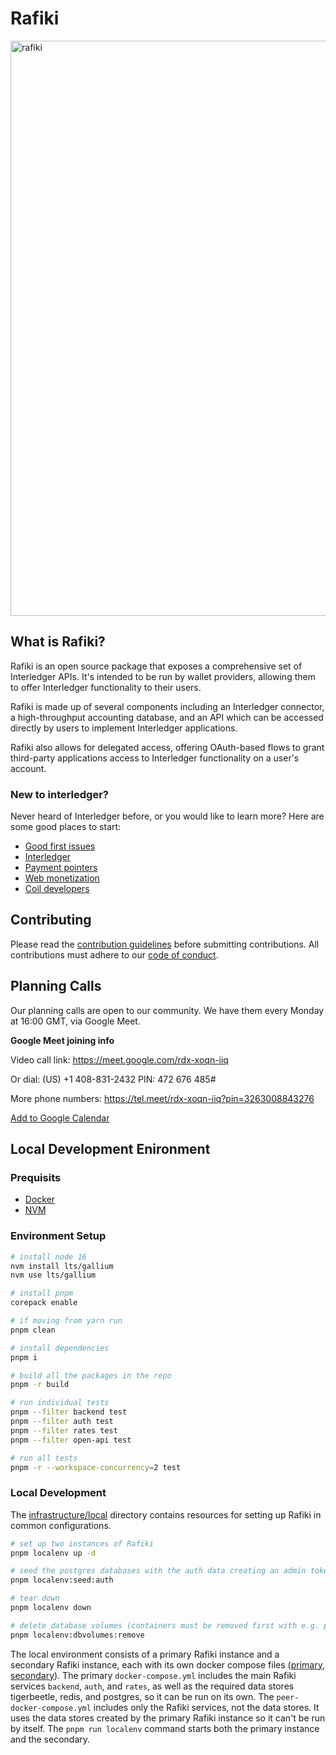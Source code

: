 # Rafiki

<img width="920" alt="rafiki" src="https://user-images.githubusercontent.com/3362563/119590055-e3347580-bd88-11eb-8ae7-958075433e48.png">

## What is Rafiki?

Rafiki is an open source package that exposes a comprehensive set of
Interledger APIs. It's intended to be run by wallet providers, allowing them to
offer Interledger functionality to their users.

Rafiki is made up of several components including an Interledger connector, a
high-throughput accounting database, and an API which can be accessed directly
by users to implement Interledger applications.

Rafiki also allows for delegated access, offering OAuth-based flows to grant
third-party applications access to Interledger functionality on a user's
account.

### New to interledger?

Never heard of Interledger before, or you would like to learn more? Here are some good places to start:

- [Good first issues](https://github.com/interledger/rafiki/contribute)
- [Interledger](https://interledger.org/)
- [Payment pointers](https://paymentpointers.org/)
- [Web monetization](https://webmonetization.org/)
- [Coil developers](https://developers.coil.com/)

## Contributing

Please read the [contribution guidelines](.github/contributing.md) before submitting contributions. All contributions must adhere to our [code of conduct](.github/code_of_conduct.md).

## Planning Calls

Our planning calls are open to our community. We have them every Monday at 16:00 GMT, via Google Meet.

**Google Meet joining info**

Video call link: https://meet.google.com/rdx-xoqn-iiq

Or dial: ‪(US) +1 408-831-2432‬ PIN: ‪472 676 485‬#

More phone numbers: https://tel.meet/rdx-xoqn-iiq?pin=3263008843276

[Add to Google Calendar](https://calendar.google.com/event?action=TEMPLATE&tmeid=NXVsMWhsb3NnbG9hbDFkazE0dTBhZGZ1Z25fMjAyMjAzMjFUMTcwMDAwWiBjX2NqMDI3Z21oc3VqazkxZXZpMjRkOXB2bXQ0QGc&tmsrc=c_cj027gmhsujk91evi24d9pvmt4%40group.calendar.google.com&scp=ALL)

## Local Development Enironment

### Prequisits

- [Docker](https://docs.docker.com/get-docker/)
- [NVM](https://github.com/nvm-sh/nvm)

### Environment Setup

```sh
# install node 16
nvm install lts/gallium
nvm use lts/gallium

# install pnpm
corepack enable

# if moving from yarn run
pnpm clean

# install dependencies
pnpm i

# build all the packages in the repo
pnpm -r build

# run individual tests
pnpm --filter backend test
pnpm --filter auth test
pnpm --filter rates test
pnpm --filter open-api test

# run all tests
pnpm -r --workspace-concurrency=2 test
```

### Local Development

The [infrastructure/local](infrastructure/local) directory contains resources for setting up Rafiki in
common configurations.

```sh
# set up two instances of Rafiki
pnpm localenv up -d

# seed the postgres databases with the auth data creating an admin token
pnpm localenv:seed:auth

# tear down
pnpm localenv down

# delete database volumes (containers must be removed first with e.g. pnpm localenv down)
pnpm localenv:dbvolumes:remove
```

The local environment consists of a primary Rafiki instance and a secondary Rafiki instance, each with
its own docker compose files ([primary](infrastructure/local/docker-compose.yml), [secondary](infrastructure/local/peer-docker-compose.yml)).
The primary `docker-compose.yml` includes the main Rafiki services `backend`, `auth`, and `rates`, as well
as the required data stores tigerbeetle, redis, and postgres, so it can be run on its own.
The `peer-docker-compose.yml` includes only the Rafiki services, not the data stores. It uses the
data stores created by the primary Rafiki instance so it can't be run by itself.
The `pnpm run localenv` command starts both the primary instance and the secondary.

